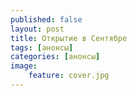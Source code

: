 ```yaml
---
published: false
layout: post
title: Открытие в Сентябре
tags: [анонсы]
categories: [анонсы]
image:
    feature: cover.jpg
---
```

